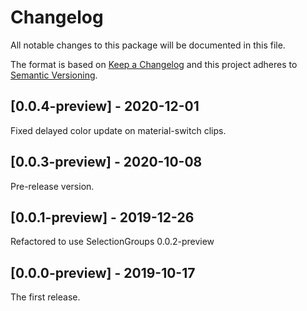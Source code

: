 # Changelog
All notable changes to this package will be documented in this file.

The format is based on [Keep a Changelog](http://keepachangelog.com/en/1.0.0/)
and this project adheres to [Semantic Versioning](http://semver.org/spec/v2.0.0.html).

## [0.0.4-preview] - 2020-12-01

Fixed delayed color update on material-switch clips.

## [0.0.3-preview] - 2020-10-08

Pre-release version.

## [0.0.1-preview] - 2019-12-26

Refactored to use SelectionGroups 0.0.2-preview

## [0.0.0-preview] - 2019-10-17

The first release.

